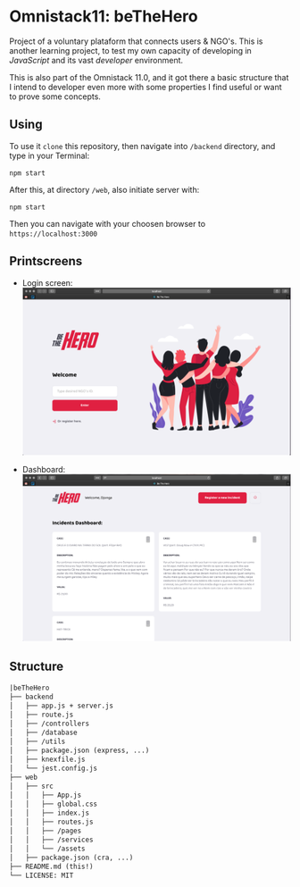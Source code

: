 # Omnistack11: beTheHero

Project of a voluntary plataform that connects users & NGO's. This is another learning project, to test my own capacity of developing in *JavaScript* and its vast _developer_ environment. 

This is also part of the Omnistack 11.0, and it got there a basic structure that I intend to developer even more with some properties I find useful or want to prove some concepts.

## Using

To use it `clone` this repository, then navigate into `/backend` directory, and type in your Terminal:
```
npm start
```
After this, at directory `/web`, also initiate server with:
```
npm start
```
Then you can navigate with your choosen browser to `https://localhost:3000` 

## Printscreens
- Login screen:
![Login screen](./assets/images/beTheHero-login.png)

- Dashboard:
![Dashboard of Incidents](assets/images/beTheHero-dashboard.png)
## Structure

```shell
|beTheHero
├── backend
│   ├── app.js + server.js
│   ├── route.js
│   ├── /controllers
│   ├── /database
│   ├── /utils
│   ├── package.json (express, ...)
│   ├── knexfile.js
│   └── jest.config.js
├── web
│   ├── src
│   │   ├── App.js
│   │   ├── global.css
│   │   ├── index.js
│   │   ├── routes.js
│   │   ├── /pages
│   │   ├── /services
│   │   └── /assets
│   ├── package.json (cra, ...)
├── README.md (this!)
└── LICENSE: MIT
```